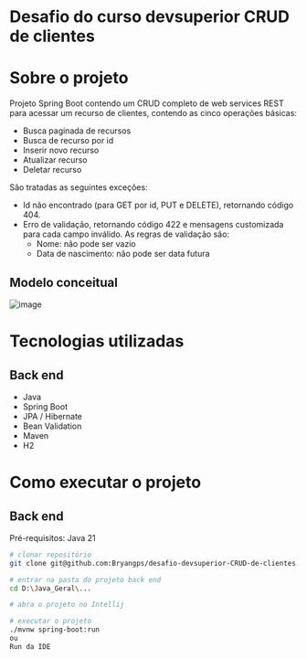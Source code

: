 # Desafio do curso devsuperior CRUD de clientes

# Sobre o projeto

Projeto Spring Boot contendo um CRUD completo de web services REST para
acessar um recurso de clientes, contendo as cinco operações básicas:

- Busca paginada de recursos
- Busca de recurso por id
- Inserir novo recurso
- Atualizar recurso
- Deletar recurso

São tratadas as seguintes exceções: 
- Id não encontrado (para GET por id, PUT e DELETE), retornando código 404.
- Erro de validação, retornando código 422 e mensagens customizada para cada campo inválido. As
regras de validação são:
  - Nome: não pode ser vazio
  - Data de nascimento: não pode ser data futura 

## Modelo conceitual
![image](https://github.com/user-attachments/assets/4edcede8-a358-486c-8f87-2a264123953a)

# Tecnologias utilizadas
## Back end
- Java
- Spring Boot
- JPA / Hibernate
- Bean Validation
- Maven
- H2
# Como executar o projeto

## Back end
Pré-requisitos: Java 21

```bash
# clonar repositório
git clone git@github.com:Bryangps/desafio-devsuperior-CRUD-de-clientes.git

# entrar na pasta do projeto back end
cd D:\Java_Geral\...

# abra o projeto no Intellij

# executar o projeto
./mvnw spring-boot:run
ou
Run da IDE
```
